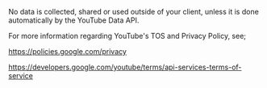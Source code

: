No data is collected, shared or used outside of your client, unless it is done automatically by the YouTube Data API.

For more information regarding YouTube's TOS and Privacy Policy, see;

https://policies.google.com/privacy

https://developers.google.com/youtube/terms/api-services-terms-of-service

